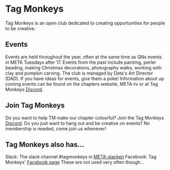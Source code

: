 # Tag Monkeys

Tag Monkeys is an open club dedicated to creating opportunities for people to be creative.


## Events

Events are held throughout the year, often at the same time as QNs events in META Tuesdays after 17. Events from the past include painting, perler beading, making Christmas decorations, photography walks, working with clay and pumpkin carving. The club is managed by Data's Art Director (DAD). If you have ideas for events, give them a poke! Information about up coming events can be found on the chapters website, META-tv or at Tag Monkeys [Discord](https://discord.gg/yD3amRVmMT).


## Join Tag Monkeys

Do you want to help TM make our chapter colourful? Join the Tag Monkeys [Discord](https://discord.gg/yD3amRVmMT). Do you just want to hang out and be creative on events? No membership is needed, come join us whenever!


## Tag Monkeys also has...
Slack: The slack channel #tagmonkeys in [META-slacken](meta-lokal.slack.com)
Facebook: Tag Monkeys' [Facebook page](https://www.facebook.com/pages/Tag-Monkeys/120626214692945?fref=ts)
These are not used very often though...


